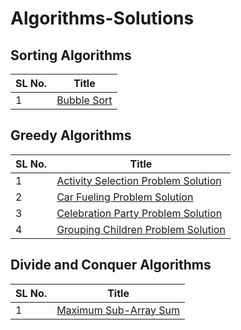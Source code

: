 # Algorithms-Solutions

## Sorting Algorithms 

SL No. | Title
--- | ---
1 | [Bubble Sort](https://github.com/aratheunseen/algorithms-solutions/blob/main/Sorting%20Algorithms/Bubble%20Sort.cpp)

## Greedy Algorithms

SL No. | Title
--- | ---
1 | [Activity Selection Problem Solution](https://github.com/aratheunseen/algorithms-solutions/blob/main/Greedy%20Algorithms/Activity%20Selection%20Problem%20Solution.cpp)
2 | [Car Fueling Problem Solution](https://github.com/aratheunseen/algorithms-solutions/blob/main/Greedy%20Algorithms/Car%20Fueling%20Problem%20Solution.cpp)
3 | [Celebration Party Problem Solution](https://github.com/aratheunseen/algorithms-solutions/blob/main/Greedy%20Algorithms/Celebration%20Party%20Problem%20Solution.cpp)
4 | [Grouping Children Problem Solution](https://github.com/aratheunseen/algorithms-solutions/blob/main/Greedy%20Algorithms/Grouping%20Children%20Problem%20Solution.cpp)

## Divide and Conquer Algorithms

SL No. | Title
--- | ---
1 | [Maximum Sub-Array Sum](https://github.com/aratheunseen/algorithms-solutions/blob/main/Divide%20and%20Conquer%20Algorithms/Maximum%20Sub-Array%20Sum.cpp)
